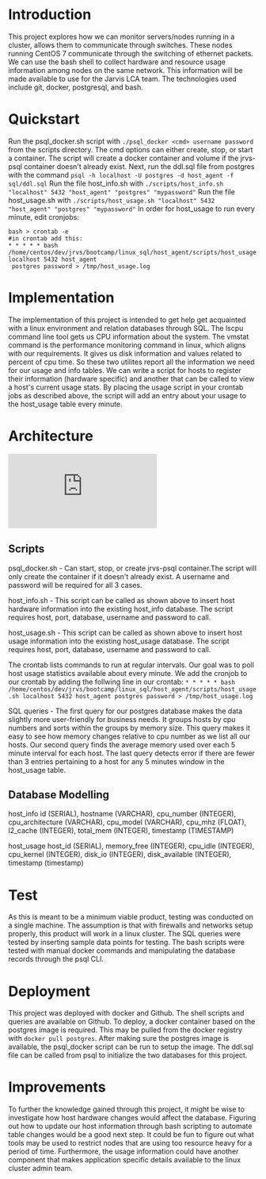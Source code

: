 # Introduction
This project explores how we can monitor servers/nodes running in a cluster, allows them to communicate through switches.
These nodes running CentOS 7 communicate through the switching of ethernet packets. We can use the bash shell
to collect hardware and resource usage information among nodes on the same network. This information will be made available
to use for the Jarvis LCA team. The technologies used include git, docker, postgresql, and bash.

# Quickstart
Run the psql_docker.sh script with `./psql_docker <cmd> username password` from the scripts directory. The cmd options 
can either create, stop, or start a container. The script will create a docker container and volume if the jrvs-psql container 
doesn't already exist. Next, run the ddl.sql file from postgres with the command `psql -h localhost -U postgres -d host_agent -f sql/ddl.sql`
Run the file host_info.sh with `./scripts/host_info.sh "localhost" 5432 "host_agent" "postgres" "mypassword"`
Run the file host_usage.sh with `./scripts/host_usage.sh "localhost" 5432 "host_agent" "postgres" "mypassword"`
In order for host_usage to run every minute, edit cronjobs: 
```
bash > crontab -e
#in crontab add this:
* * * * * bash /home/centos/dev/jrvs/bootcamp/linux_sql/host_agent/scripts/host_usage.sh localhost 5432 host_agent
 postgres password > /tmp/host_usage.log
```
# Implementation 
The implementation of this project is intended to get help get acquainted with a linux environment and relation databases
through SQL. The lscpu command line tool gets us CPU information about the system. The vmstat command
is the performance monitoring command in linux, which aligns with our requirements. It gives us disk information and values
related to percent of cpu time. So these two utilites report all the information we need for our
usage and info tables. We can write a script for hosts to register their information (hardware specific) and another
that can be called to view a host's current usage stats. By placing the usage script in your crontab jobs as described
above, the script will add an entry about your usage to the host_usage table every minute.

# Architecture
![alt text](https://github.com/jarviscanada/jarvis_data_eng_SiddarthKrishnan/blob/develop/linux_sql/assets/mock.html "Logo Title Text 1")

## Scripts
psql_docker.sh - Can start, stop, or create jrvs-psql container.The script will only create the container if it doesn't 
already exist. A username and password will be required for all 3 cases. 

host_info.sh - This script can be called as shown above to insert host hardware information into the
existing host_info database. The script requires host, port, database, username and password to call.

host_usage.sh - This script can be called as shown above to insert host usage information into the
existing host_usage database. The script requires host, port, database, username and password to call.

The crontab lists commands to run at regular intervals. Our goal was to poll host usage statistics
available about every minute. We add the cronjob to our crontab by adding the follwing line in our crontab:
`* * * * * bash /home/centos/dev/jrvs/bootcamp/linux_sql/host_agent/scripts/host_usage.sh localhost 5432 host_agent
postgres password > /tmp/host_usage.log`

SQL queries - The first query for our postgres database makes the data slightly more user-friendly for business needs. 
It groups hosts by cpu numbers and sorts within the groups by memory size. This query makes it easy to see how memory changes
relative to cpu number as we list all our hosts. Our second query finds the average memory used over each 5 minute interval 
for each host. The last query detects error if there are fewer than 3 entries pertaining to a host for any 5 minutes window 
in the host_usage table. 

## Database Modelling
host_info
    id (SERIAL), hostname (VARCHAR), cpu_number (INTEGER), cpu_architecture (VARCHAR), cpu_model (VARCHAR), 
    cpu_mhz (FLOAT), l2_cache (INTEGER), total_mem (INTEGER), timestamp (TIMESTAMP)

host_usage
    host_id (SERIAL), memory_free (INTEGER), cpu_idle (INTEGER), cpu_kernel (INTEGER), disk_io (INTEGER),
    disk_available (INTEGER), timestamp (timestamp)
# Test
As this is meant to be a minimum viable product, testing was conducted on a single machine. The assumption is
that with firewalls and networks setup properly, this product will work in a linux cluster. The SQL queries were 
tested by inserting sample data points for testing. The bash scripts were tested with manual docker
commands and manipulating the database records through the psql CLI. 

# Deployment
This project was deployed with docker and Github. The shell scripts and queries are available on
Github. To deploy, a docker container based on the postgres image is required. This may be pulled from 
the docker registry with `docker pull postgres`. After making sure the postgres image is available,
the psql_docker script can be run to setup the image. The ddl.sql file can be called from psql to initialize 
the two databases for this project.

# Improvements 
To further the knowledge gained through this project, it might be wise to investigate how host hardware
changes would affect the database. Figuring out how to update our host information through bash scripting to 
automate table changes would be a good next step. It could be fun to figure out what tools may 
be used to restrict nodes that are using too resource heavy for a period of time. Furthermore, the usage information
could have another component that makes application specific details available to the linux cluster admin team.

